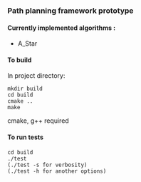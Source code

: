 ### Path planning framework prototype

#### Currently implemented algorithms :
 - A_Star

#### To build
In project directory:
~~~
mkdir build
cd build
cmake ..
make
~~~

cmake, g++ required

#### To run tests
~~~
cd build
./test
(./test -s for verbosity)
(./test -h for another options)
~~~
